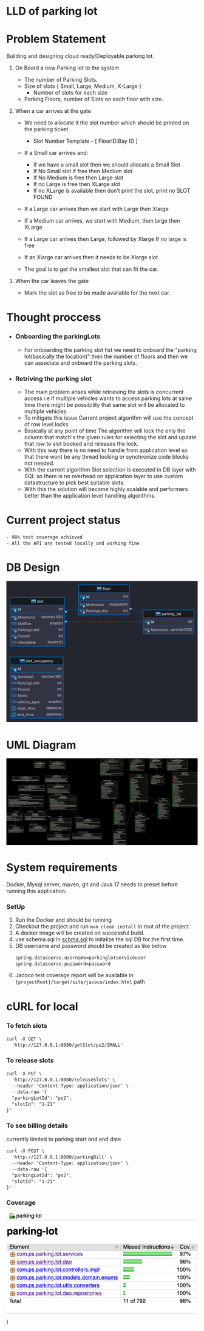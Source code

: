 
# LLD of parking lot
# Problem Statement

Building and designing cloud ready/Deployable parking lot.
1. On Board a new Parking lot to the system
    - The number of Parking Slots.
    - Size of slots { Small, Large, Medium, X-Large }
        - Number of slots for each size
    - Parking Floors, number of Slots on each floor with size.

2. When a car arrives at the gate
    - We need to allocate it the slot number which should be printed on the parking ticket
      - Slot Number Template – [ FloorID:Bay ID ]
    - If a Small car arrives and:
      - If we have a small slot then we should allocate a Small Slot
      - If No Small slot if free then Medium slot
      - If No Medium is free then Large slot
      - If no Large is free then XLarge slot
      - If no XLarge is available then don’t print the slot, print no SLOT FOUND
    - If a Large car arrives then we start with Large then Xlarge
    - If a Medium car arrives, we start with Medium, then large then XLarge
    - If a Large car arrives then Large, followed by Xlarge If no large is free
    - If an Xlarge car arrives then it needs to be Xlarge slot.

    - The goal is to get the smallest slot that can fit the car.

3. When the car leaves the gate
    - Mark the slot as free to be made available for the next car.

# Thought proccess
 - ### Onboarding the parkingLots
    - For onboarding the parking slot fist we need to onboard the "parking lot(basically the location)" then the number of floors and then we can associate and onboard the parking slots.
 - ### Retriving the parking slot
    - The main problem arises while retrieving the slots is concurrent access i.e if multiple vehicles wants to access parking lots at same time there might be possibility that same slot will be allocated to multiple vehicles 
    - To mitigate this issue Current project algorithm will use the concept of row level locks.
    - Basically at any point of time The algorithm will lock the only the column that match's the given rules for selecting the slot and update that row to slot booked and releases the lock.
    - With this way there is no need to handle from application level so that there wont be any thread locking or synchronize code blocks not needed.
    - With the current algorithm Slot selection is executed in DB layer with SQL so there is no overhead on application layer to use custom datastructure to pick best suitable slots.
    - With this the solution will become highly scalable and performers better than the application level handling algorithms.

# Current project status
    - 98% test coverage achieved
    - All the API are tested locally and working fine      
# DB Design

![alt](doc/images/parking_lot_DD_Schema.png)

# UML Diagram

![alt](doc/images/parking_lot_classDiagram.png)

# System requirements

Docker, Mysql server, maven, git and Java 17 needs to preset before running this application.

### SetUp

1. Run the Docker and should be running
2. Checkout the project and run `mvn clean install` in root of the project.
3. A docker image will be created on successful build.
4. use schema.sql in [schma.sql](/src/main/resources/sql/schema/schema.sql) to initalize the sql DB for the first time.
5. DB username and password should be created as like below
    ```
    spring.datasource.username=parkinglotserviceuser
    spring.datasource.password=password
    ```
6. Jacoco test coverage report will be available in `{projectRoot}/target/site/jacoco/index.html` path

# cURL for local

### To fetch slots
```
curl -X GET \
  'http://127.0.0.1:8080/getSlot/ps2/SMALL'
```


### To release slots
```
curl -X PUT \
  'http://127.0.0.1:8080/releaseSlots' \
  --header 'Content-Type: application/json' \
  --data-raw '{
  "parkingLotId": "ps2",
  "slotId": "1-21"
}'
```

### To see billing details 
currently limited to parking start and end date

```
curl -X POST \
  'http://127.0.0.1:8080/parkingBill' \
  --header 'Content-Type: application/json' \
  --data-raw '{
  "parkingLotId": "ps2",
  "slotId": "1-21"
}'
```

### Coverage

![alt](/doc/images/coverage.png))